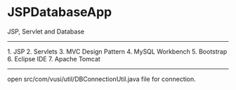 # JSPDatabaseApp

JSP, Servlet and Database
<hr>
  1. JSP
  2. Servlets
  3. MVC Design Pattern
  4. MySQL Workbench
  5. Bootstrap
  6. Eclipse IDE
  7. Apache Tomcat
<hr>
<div>
  <p>open src/com/vusi/util/DBConnectionUtil.java file for connection.<p/>
<div/>
